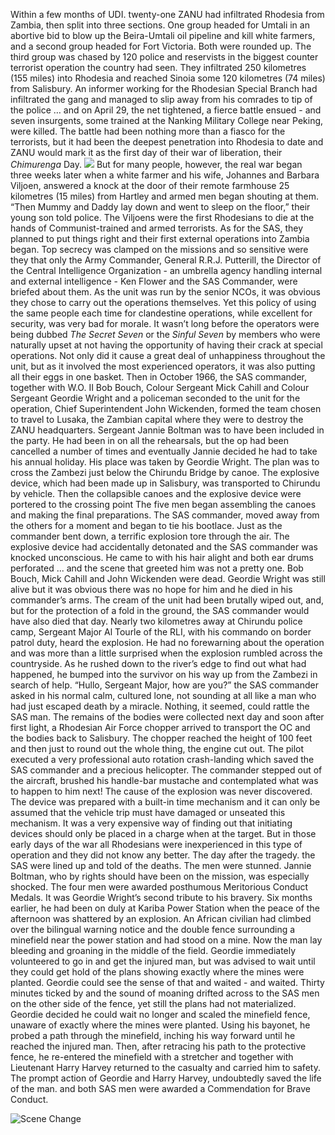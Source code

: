 Within a few months of UDI. twenty-one ZANU had infiltrated Rhodesia from Zambia, then split into three sections. One group headed for Umtali in an abortive bid to blow up the Beira-Umtali oil pipeline and kill white farmers, and a second group headed for Fort Victoria. Both were rounded up.
The third group was chased by 120 police and reservists in the biggest counter terrorist operation the country had seen. They infiltrated 250 kilometres (155 miles) into Rhodesia and reached Sinoia some 120 kilometres (74 miles) from Salisbury.
An informer working for the Rhodesian Special Branch had infiltrated the gang and managed to slip away from his comrades to tip of the police … and on April 29, the net tightened, a fierce battle ensued - and seven insurgents, some trained at the Nanking Military College near Peking, were killed.
The battle had been nothing more than a fiasco for the terrorists, but it had been the deepest penetration into Rhodesia to date and ZANU would mark it as the first day of their war of liberation, their _Chimurenga_ Day.
![](https://gitlab.sund.org/tomes/TheElite_RSAS/raw/master/Images/Maps/28%20-%20grapple.png)
But for many people, however, the real war began three weeks later when a white farmer and his wife, Johannes and Barbara Viljoen, answered a knock at the door of their remote farmhouse 25 kilometres (15 miles) from Hartley and armed men began shouting at them.
“Then Mummy and Daddy lay down and went to sleep on the floor,” their young son told police. The Viljoens were the first Rhodesians to die at the hands of Communist-trained and armed terrorists.
As for the SAS, they planned to put things right and their first external operations into Zambia began.
Top secrecy was clamped on the missions and so sensitive were they that only the Army Commander, General R.R.J. Putterill, the Director of the Central Intelligence Organization - an umbrella agency handling internal and external intelligence - Ken Flower and the SAS Commander, were briefed about them.
As the unit was run by the senior NCOs, it was obvious they chose to carry out the operations themselves.
Yet this policy of using the same people each time for clandestine operations, while excellent for security, was very bad for morale. It wasn’t long before the operators were being dubbed _The Secret Seven_ or the _Sinful Seven_ by members who were naturally upset at not having the opportunity of having their crack at special operations.
Not only did it cause a great deal of unhappiness throughout the unit, but as it involved the most experienced operators, it was also putting all their eggs in one basket.
Then in October 1966, the SAS commander, together with W.O. II Bob Bouch, Colour Sergeant Mick Cahill and Colour Sergeant Geordie Wright and a policeman seconded to the unit for the operation, Chief Superintendent John Wickenden, formed the team chosen to travel to Lusaka, the Zambian capital where they were to destroy the ZANU headquarters.
Sergeant Jannie Boltman was to have been included in the party. He had been in on all the rehearsals, but the op had been cancelled a number of times and eventually Jannie decided he had to take his annual holiday. His place was taken by Geordie Wright.
The plan was to cross the Zambezi just below the Chirundu Bridge by canoe. The explosive device, which had been made up in Salisbury, was transported to Chirundu by vehicle. Then the collapsible canoes and the explosive device were portered to the crossing point
The five men began assembling the canoes and making the final preparations. The SAS commander, moved away from the others for a moment and began to tie his bootlace.
Just as the commander bent down, a terrific explosion tore through the air. The explosive device had accidentally detonated and the SAS commander was knocked unconscious.
He came to with his hair alight and both ear drums perforated ... and the scene that greeted him was not a pretty one. Bob Bouch, Mick Cahill and John Wickenden were dead. Geordie Wright was still alive but it was obvious there was no hope for him and he died in his commander’s arms.
The cream of the unit had been brutally wiped out, and, but for the protection of a fold in the ground, the SAS commander would have also died that day.
Nearly two kilometres away at Chirundu police camp, Sergeant Major Al Tourle of the RLI, with his commando on border patrol duty, heard the explosion. He had no forewarning about the operation and was more than a little surprised when the explosion rumbled across the countryside.
As he rushed down to the river’s edge to find out what had happened, he bumped into the survivor on his way up from the Zambezi in search of help.
“Hullo, Sergeant Major, how are you?” the SAS commander asked in his normal calm, cultured lone, not sounding at all like a man who had just escaped death by a miracle. Nothing, it seemed, could rattle the SAS man.
The remains of the bodies were collected next day and soon after first light, a Rhodesian Air Force chopper arrived to transport the OC and the bodies back to Salisbury.
The chopper reached the height of 100 feet and then just to round out the whole thing, the engine cut out. The pilot executed a very professional auto rotation crash-landing which saved the SAS commander and a precious helicopter.
The commander stepped out of the aircraft, brushed his handle-bar mustache and contemplated what was to happen to him next!
The cause of the explosion was never discovered. The device was prepared with a built-in time mechanism and it can only be assumed that the vehicle trip must have damaged or unseated this mechanism. It was a very expensive way of finding out that initiating devices should only be placed in a charge when at the target. But in those early days of the war all Rhodesians were inexperienced in this type of operation and they did not know any better.
The day after the tragedy. the SAS were lined up and told of the deaths. The men were stunned. Jannie Boltman, who by rights should have been on the mission, was especially shocked.
The four men were awarded posthumous Meritorious Conduct Medals. It was Geordie Wright’s second tribute to his bravery.
Six months earlier, he had been on duly at Kariba Power Station when the peace of the afternoon was shattered by an explosion. An African civilian had climbed over the bilingual warning notice and the double fence surrounding a minefield near the power station and had stood on a mine. Now the man lay bleeding and groaning in the middle of the field.
Geordie immediately volunteered to go in and get the injured man, but was advised to wait until they could get hold of the plans showing exactly where the mines were planted.
Geordie could see the sense of that and waited - and waited. Thirty minutes ticked by and the sound of moaning drifted across to the SAS men on the other side of the fence, yet still the plans had not materialized.
Geordie decided he could wait no longer and scaled the minefield fence, unaware of exactly where the mines were planted. Using his bayonet, he probed a path through the minefield, inching his way forward until he reached the injured man.
Then, after retracing his path to the protective fence, he re-entered the minefield with a stretcher and together with Lieutenant Harry Harvey returned to the casualty and carried him to safety.
The prompt action of Geordie and Harry Harvey, undoubtedly saved the life of the man. and both SAS men were awarded a Commendation for Brave Conduct.

![Scene Change](https://gitlab.sund.org/tomes/TheElite_RSAS/raw/master/Images/Scene%20Change.png)
